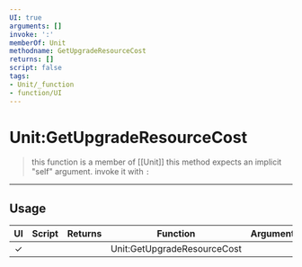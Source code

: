 ```yaml
---
UI: true
arguments: []
invoke: ':'
memberOf: Unit
methodname: GetUpgradeResourceCost
returns: []
script: false
tags:
- Unit/_function
- function/UI
---
```

# Unit:GetUpgradeResourceCost
> this function is a member of [[Unit]]
> this method expects an implicit "self" argument. invoke it with `:`
-----
## Usage
|  UI | Script | Returns | Function | Arguments |
|:---:|:------:|-------:|:--------:|:---------|
|✓| ||Unit:GetUpgradeResourceCost||
